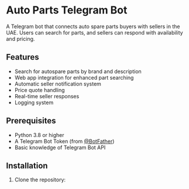 # Auto Parts Telegram Bot

A Telegram bot that connects auto spare parts buyers with sellers in the UAE. Users can search for parts, and sellers can respond with availability and pricing.

## Features

- Search for autospare parts by brand and description
- Web app integration for enhanced part searching
- Automatic seller notification system
- Price quote handling
- Real-time seller responses
- Logging system

## Prerequisites

- Python 3.8 or higher
- A Telegram Bot Token (from [@BotFather](https://t.me/botfather))
- Basic knowledge of Telegram Bot API

## Installation

1. Clone the repository:
